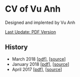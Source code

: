 # CV of Vu Anh

Designed and implented by Vu Anh

[Last Update: PDF Version](https://github.com/rain1024/cv/blob/master/pdf/anhv_cv.pdf)

## History
* March 2018 [[pdf](https://github.com/rain1024/cv/blob/201803/pdf/cv.pdf)], [[source](https://github.com/rain1024/cv/tree/201803)]
* January 2018 [[pdf](https://github.com/rain1024/cv/blob/201801/pdf/cv.pdf)], [[source](https://github.com/rain1024/cv/tree/201801)]
* April 2017 [[pdf](https://github.com/rain1024/cv/blob/201704/pdf/cv.pdf)], [[source](https://github.com/rain1024/cv/tree/201704)]